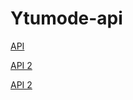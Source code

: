 # Ytumode-api
[API](https://Ytumode-api.vercel.app/api/search?q=Hasta+la+raiz)

[API 2](https://Ytumode-api.vercel.app/api/ytmp3?url=https://youtu.be/ppAzxfvHtc8?si=jcmZuv-6d9yXUU8f)


[API 2](https://ytumode-api.onrender.com/api/ytmp3?url=https://youtu.be/ppAzxfvHtc8?si=jcmZuv-6d9yXUU8f)
